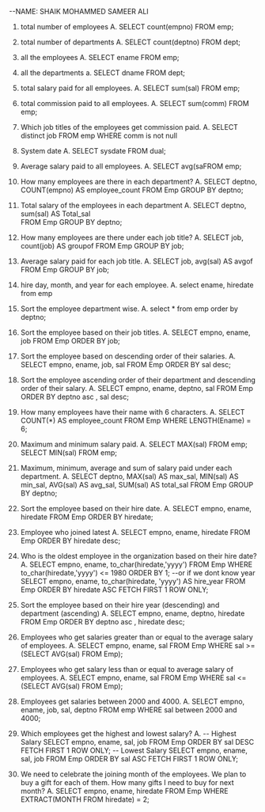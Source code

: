 --NAME: SHAIK MOHAMMED SAMEER ALI

1. total number of employees
A. SELECT count(empno) FROM emp;

2. total number of departments
A. SELECT count(deptno) FROM dept;

3. all the employees
A. SELECT ename FROM emp;

4. all the departments
a.  SELECT dname FROM dept;

5. total salary paid for all employees.
A. SELECT sum(sal) FROM emp;

6. total commission paid to all employees.
A. SELECT sum(comm) FROM emp;

7. Which job titles of the employees get commission paid.
A. SELECT distinct job FROM emp
   WHERE comm is not null

8. System date
A. SELECT sysdate FROM dual;

9. Average salary paid to all employees.
A. SELECT avg(saFROM emp;

10. How many employees are there in each department?
A.  SELECT deptno, COUNT(empno) AS employee_count 
    FROM Emp
    GROUP BY deptno; 

11. Total salary of the employees in each department
A.  SELECT deptno, sum(sal) AS Total_sal  
    FROM Emp
    GROUP BY deptno; 

12. How many employees are there under each job title?
A.  SELECT job, count(job) AS groupof
    FROM Emp
    GROUP BY job; 

13. Average salary paid for each job title.
A.  SELECT job, avg(sal) AS avgof 
    FROM Emp
    GROUP BY job;

14. hire day, month, and year for each employee.
A.  select ename, hiredate 
    from emp

15. Sort the employee department wise.
A.  select * from emp
    order by deptno;

16. Sort the employee based on their job titles.
A.  SELECT empno, ename, job
    FROM Emp
    ORDER BY job;

17. Sort the employee based on descending order of their salaries.
A.  SELECT empno, ename, job, sal
    FROM Emp
    ORDER BY sal desc;

18. Sort the employee ascending order of their department and descending order of their salary.
A.  SELECT empno, ename, deptno, sal
    FROM Emp
    ORDER BY deptno asc , sal desc;

19. How many employees have their name with 6 characters.
A.  SELECT COUNT(*) AS employee_count
    FROM Emp
    WHERE LENGTH(Ename) = 6;

20. Maximum and minimum salary paid.
A.  SELECT MAX(sal) FROM emp;
    SELECT MIN(sal) FROM emp;

21. Maximum, minimum, average and sum of salary paid under each department.
A.  SELECT
    deptno,
    MAX(sal) AS max_sal,
    MIN(sal) AS min_sal,
    AVG(sal) AS avg_sal,
    SUM(sal) AS total_sal
    FROM Emp
    GROUP BY deptno;
    
22. Sort the employee based on their hire date.
A.  SELECT empno, ename, hiredate
    FROM Emp
    ORDER BY hiredate;

23. Employee who joined latest
A.  SELECT empno, ename, hiredate
    FROM Emp
    ORDER BY hiredate desc;

24. Who is the oldest employee in the organization based on their hire date?
A.  SELECT empno, ename, to_char(hiredate,'yyyy')
    FROM Emp
    WHERE  to_char(hiredate,'yyyy') <= 1980
    ORDER BY 1;
    --or if we dont know year
    SELECT empno, ename, to_char(hiredate, 'yyyy') AS hire_year
    FROM Emp
    ORDER BY hiredate ASC
    FETCH FIRST 1 ROW ONLY;

25. Sort the employee based on their hire year (descending) and department (ascending)
A.  SELECT empno, ename, deptno, hiredate
    FROM Emp
    ORDER BY  deptno asc , hiredate desc;

26. Employees who get salaries greater than or equal to the average salary of employees.
A.  SELECT empno, ename, sal
    FROM Emp
    WHERE sal >= (SELECT AVG(sal) FROM Emp);

27. Employees who get salary less than or equal to average salary of employees.
A.  SELECT empno, ename, sal
    FROM Emp
    WHERE sal <= (SELECT AVG(sal) FROM Emp);

28. Employees get salaries between 2000 and 4000.
A.  SELECT empno, ename, job, sal, deptno
    FROM emp
    WHERE sal between 2000 and 4000;

29. Which employees get the highest and lowest salary?
A.  -- Highest Salary
    SELECT empno, ename, sal, job
    FROM Emp
    ORDER BY sal DESC
    FETCH FIRST 1 ROW ONLY;
    -- Lowest Salary
    SELECT empno, ename, sal, job
    FROM Emp
    ORDER BY sal ASC
    FETCH FIRST 1 ROW ONLY;

30. We need to celebrate the joining month of the employees. We plan to buy a gift for each of them. How many gifts I need to buy for next month?
A.  SELECT empno, ename, hiredate
    FROM Emp
    WHERE EXTRACT(MONTH FROM hiredate) = 2;
